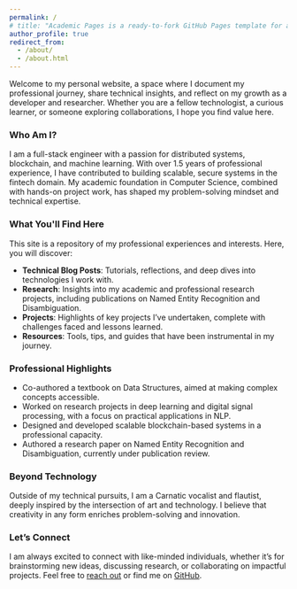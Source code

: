 ```yaml
---
permalink: /
# title: "Academic Pages is a ready-to-fork GitHub Pages template for academic personal websites"
author_profile: true
redirect_from:
  - /about/
  - /about.html
---
```


<!-- ## About Me -->

Welcome to my personal website, a space where I document my professional journey, share technical insights, and reflect on my growth as a developer and researcher. Whether you are a fellow technologist, a curious learner, or someone exploring collaborations, I hope you find value here.

### Who Am I?

I am a full-stack engineer with a passion for distributed systems, blockchain, and machine learning. With over 1.5 years of professional experience, I have contributed to building scalable, secure systems in the fintech domain. My academic foundation in Computer Science, combined with hands-on project work, has shaped my problem-solving mindset and technical expertise.

### What You'll Find Here

This site is a repository of my professional experiences and interests. Here, you will discover:

- **Technical Blog Posts**: Tutorials, reflections, and deep dives into technologies I work with.
- **Research**: Insights into my academic and professional research projects, including publications on Named Entity Recognition and Disambiguation.
- **Projects**: Highlights of key projects I’ve undertaken, complete with challenges faced and lessons learned.
- **Resources**: Tools, tips, and guides that have been instrumental in my journey.

### Professional Highlights

- Co-authored a textbook on Data Structures, aimed at making complex concepts accessible.
- Worked on research projects in deep learning and digital signal processing, with a focus on practical applications in NLP.
- Designed and developed scalable blockchain-based systems in a professional capacity.
- Authored a research paper on Named Entity Recognition and Disambiguation, currently under publication review.

### Beyond Technology

Outside of my technical pursuits, I am a Carnatic vocalist and flautist, deeply inspired by the intersection of art and technology. I believe that creativity in any form enriches problem-solving and innovation.

### Let’s Connect

I am always excited to connect with like-minded individuals, whether it’s for brainstorming new ideas, discussing research, or collaborating on impactful projects. Feel free to [reach out](mailto:your-email@example.com) or find me on [GitHub](https://github.com/your-username).
